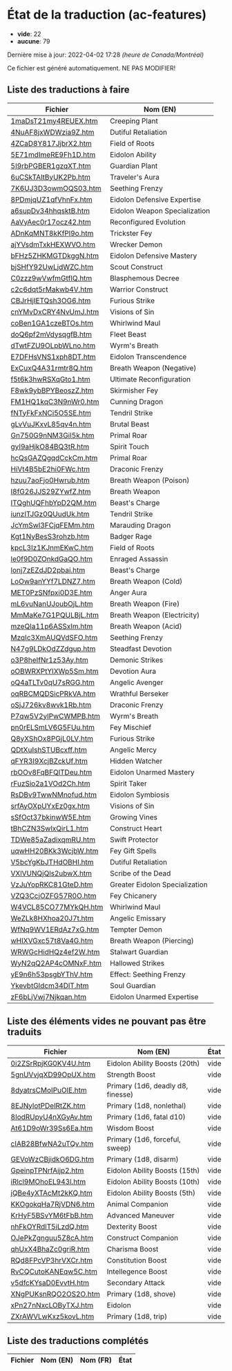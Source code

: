 # État de la traduction (ac-features)

 * **vide**: 22
 * **aucune**: 79


Dernière mise à jour: 2022-04-02 17:28 *(heure de Canada/Montréal)*

Ce fichier est généré automatiquement. NE PAS MODIFIER!
## Liste des traductions à faire

| Fichier   | Nom (EN)    |
|-----------|-------------|
|[1maDsT21my4REUEX.htm](ac-features/1maDsT21my4REUEX.htm)|Creeping Plant|
|[4NuAF8jxWDWzia9Z.htm](ac-features/4NuAF8jxWDWzia9Z.htm)|Dutiful Retaliation|
|[4ZCaD8Y817JjbrX2.htm](ac-features/4ZCaD8Y817JjbrX2.htm)|Field of Roots|
|[5E71mdImeRE9Fh1D.htm](ac-features/5E71mdImeRE9Fh1D.htm)|Eidolon Ability|
|[5I9rbPGBER1gzqXT.htm](ac-features/5I9rbPGBER1gzqXT.htm)|Guardian Plant|
|[6uCSkTAltByUK2Pb.htm](ac-features/6uCSkTAltByUK2Pb.htm)|Traveler's Aura|
|[7K6UJ3D3owmOQS03.htm](ac-features/7K6UJ3D3owmOQS03.htm)|Seething Frenzy|
|[8PDmjqUZ1qfVhnFx.htm](ac-features/8PDmjqUZ1qfVhnFx.htm)|Eidolon Defensive Expertise|
|[a6supDv34hhqsktB.htm](ac-features/a6supDv34hhqsktB.htm)|Eidolon Weapon Specialization|
|[AaVyAec0r17ocz42.htm](ac-features/AaVyAec0r17ocz42.htm)|Reconfigured Evolution|
|[ADnKqMNT8kKfPl9o.htm](ac-features/ADnKqMNT8kKfPl9o.htm)|Trickster Fey|
|[ajYVsdmTxkHEXWVO.htm](ac-features/ajYVsdmTxkHEXWVO.htm)|Wrecker Demon|
|[bFHz5ZHKMGTDkggN.htm](ac-features/bFHz5ZHKMGTDkggN.htm)|Eidolon Defensive Mastery|
|[bjSHfY92UwLjdWZC.htm](ac-features/bjSHfY92UwLjdWZC.htm)|Scout Construct|
|[C0zzz9wVwfmGtfIQ.htm](ac-features/C0zzz9wVwfmGtfIQ.htm)|Blasphemous Decree|
|[c2c6dqt5rMakwb4V.htm](ac-features/c2c6dqt5rMakwb4V.htm)|Warrior Construct|
|[CBJrHjIETQsh3OG6.htm](ac-features/CBJrHjIETQsh3OG6.htm)|Furious Strike|
|[cnYMvDxCRY4NvUmJ.htm](ac-features/cnYMvDxCRY4NvUmJ.htm)|Visions of Sin|
|[coBen1GA1czeBTOs.htm](ac-features/coBen1GA1czeBTOs.htm)|Whirlwind Maul|
|[doQ6pf2mVdysqgfB.htm](ac-features/doQ6pf2mVdysqgfB.htm)|Fleet Beast|
|[dTwtFZU9OLpbWLno.htm](ac-features/dTwtFZU9OLpbWLno.htm)|Wyrm's Breath|
|[E7DFHsVNS1xph8DT.htm](ac-features/E7DFHsVNS1xph8DT.htm)|Eidolon Transcendence|
|[ExCuxQ4A31rmtr8Q.htm](ac-features/ExCuxQ4A31rmtr8Q.htm)|Breath Weapon (Negative)|
|[f5t6k3hwRSXqGto1.htm](ac-features/f5t6k3hwRSXqGto1.htm)|Ultimate Reconfiguration|
|[F8wk9ybBPYBeoszZ.htm](ac-features/F8wk9ybBPYBeoszZ.htm)|Skirmisher Fey|
|[FM1HQ1kqC3N9nWr0.htm](ac-features/FM1HQ1kqC3N9nWr0.htm)|Cunning Dragon|
|[fNTyFkFxNCi5O5SE.htm](ac-features/fNTyFkFxNCi5O5SE.htm)|Tendril Strike|
|[gLvVuJKxvL85qv4n.htm](ac-features/gLvVuJKxvL85qv4n.htm)|Brutal Beast|
|[Gn750G9nNM3GiI5k.htm](ac-features/Gn750G9nNM3GiI5k.htm)|Primal Roar|
|[gyI9aHjkO84BQ3tR.htm](ac-features/gyI9aHjkO84BQ3tR.htm)|Spirit Touch|
|[hcQsGAZQgqdCckCm.htm](ac-features/hcQsGAZQgqdCckCm.htm)|Primal Roar|
|[HiVt4B5bE2hi0FWc.htm](ac-features/HiVt4B5bE2hi0FWc.htm)|Draconic Frenzy|
|[hzuu7aoFjo0Hwrub.htm](ac-features/hzuu7aoFjo0Hwrub.htm)|Breath Weapon (Poison)|
|[I8fG26JJS29ZYwfZ.htm](ac-features/I8fG26JJS29ZYwfZ.htm)|Breath Weapon|
|[ITQghUQFhbYpD2QM.htm](ac-features/ITQghUQFhbYpD2QM.htm)|Beast's Charge|
|[iunzITJGz0QUudUk.htm](ac-features/iunzITJGz0QUudUk.htm)|Tendril Strike|
|[JcYmSwl3FCjqFEMm.htm](ac-features/JcYmSwl3FCjqFEMm.htm)|Marauding Dragon|
|[Kgt1NyBesS3rohzb.htm](ac-features/Kgt1NyBesS3rohzb.htm)|Badger Rage|
|[kpcL3Iz1KJnmEKwC.htm](ac-features/kpcL3Iz1KJnmEKwC.htm)|Field of Roots|
|[le0f9D0ZOnkdGaQO.htm](ac-features/le0f9D0ZOnkdGaQO.htm)|Enraged Assassin|
|[lonj7zEZdJD2pbai.htm](ac-features/lonj7zEZdJD2pbai.htm)|Beast's Charge|
|[LoOw9anYYf7LDNZ7.htm](ac-features/LoOw9anYYf7LDNZ7.htm)|Breath Weapon (Cold)|
|[MET0PzSNfpxi0D3E.htm](ac-features/MET0PzSNfpxi0D3E.htm)|Anger Aura|
|[mL6vuNanUJoubOjL.htm](ac-features/mL6vuNanUJoubOjL.htm)|Breath Weapon (Fire)|
|[MmMaKe7G1PQULBjL.htm](ac-features/MmMaKe7G1PQULBjL.htm)|Breath Weapon (Electricity)|
|[mzeQIa11p6ASSxIm.htm](ac-features/mzeQIa11p6ASSxIm.htm)|Breath Weapon (Acid)|
|[MzqIc3XmAUQVdSFO.htm](ac-features/MzqIc3XmAUQVdSFO.htm)|Seething Frenzy|
|[N47g9LDkOdZZdgup.htm](ac-features/N47g9LDkOdZZdgup.htm)|Steadfast Devotion|
|[o3P8heIfNr1z53Ay.htm](ac-features/o3P8heIfNr1z53Ay.htm)|Demonic Strikes|
|[oOBWRXPtYIXWp5Sm.htm](ac-features/oOBWRXPtYIXWp5Sm.htm)|Devotion Aura|
|[oQ4aTLTv0qU7sRGG.htm](ac-features/oQ4aTLTv0qU7sRGG.htm)|Angelic Avenger|
|[oqRBCMQDSicPRkVA.htm](ac-features/oqRBCMQDSicPRkVA.htm)|Wrathful Berseker|
|[oSjJ726kv8wvk1Rb.htm](ac-features/oSjJ726kv8wvk1Rb.htm)|Draconic Frenzy|
|[P7qw5V2ylPwCWMPB.htm](ac-features/P7qw5V2ylPwCWMPB.htm)|Wyrm's Breath|
|[pn0rELSmLV6G5FUu.htm](ac-features/pn0rELSmLV6G5FUu.htm)|Fey Mischief|
|[Q8yXShOx8PGjL0LV.htm](ac-features/Q8yXShOx8PGjL0LV.htm)|Furious Strike|
|[QDtXuIshSTUBcxff.htm](ac-features/QDtXuIshSTUBcxff.htm)|Angelic Mercy|
|[qFYR3I9XcjBZckUf.htm](ac-features/qFYR3I9XcjBZckUf.htm)|Hidden Watcher|
|[rbOOv8FqBFQlTDeu.htm](ac-features/rbOOv8FqBFQlTDeu.htm)|Eidolon Unarmed Mastery|
|[rFuzSio2a1VOd2Ch.htm](ac-features/rFuzSio2a1VOd2Ch.htm)|Spirit Taker|
|[RsDBv9TwwNMnofud.htm](ac-features/RsDBv9TwwNMnofud.htm)|Eidolon Symbiosis|
|[srfAyOXpUYxEz0gx.htm](ac-features/srfAyOXpUYxEz0gx.htm)|Visions of Sin|
|[sSfOct37bkinwW5E.htm](ac-features/sSfOct37bkinwW5E.htm)|Growing Vines|
|[tBhCZN3SwlxQirL1.htm](ac-features/tBhCZN3SwlxQirL1.htm)|Construct Heart|
|[TDWe85aZadixqmRU.htm](ac-features/TDWe85aZadixqmRU.htm)|Swift Protector|
|[uqwHH20BKk3WcjbW.htm](ac-features/uqwHH20BKk3WcjbW.htm)|Fey Gift Spells|
|[V5bcYgKbJTHdOBHI.htm](ac-features/V5bcYgKbJTHdOBHI.htm)|Dutiful Retaliation|
|[VXlVUNQjQls2ubwX.htm](ac-features/VXlVUNQjQls2ubwX.htm)|Scribe of the Dead|
|[VzJuYopRKC81GteD.htm](ac-features/VzJuYopRKC81GteD.htm)|Greater Eidolon Specialization|
|[VZQ3CcjOZFG57R0O.htm](ac-features/VZQ3CcjOZFG57R0O.htm)|Fey Chicanery|
|[W4VCL85CO77MYkQH.htm](ac-features/W4VCL85CO77MYkQH.htm)|Whirlwind Maul|
|[WeZLk8HXhoa20J7t.htm](ac-features/WeZLk8HXhoa20J7t.htm)|Angelic Emissary|
|[WfNq9WV1ERdAz7xG.htm](ac-features/WfNq9WV1ERdAz7xG.htm)|Tempter Demon|
|[wHIXVGxc57t8Va4G.htm](ac-features/wHIXVGxc57t8Va4G.htm)|Breath Weapon (Piercing)|
|[WRWGcHidHQz4ef2W.htm](ac-features/WRWGcHidHQz4ef2W.htm)|Stalwart Guardian|
|[WyN2qQ2AP4cOMNxF.htm](ac-features/WyN2qQ2AP4cOMNxF.htm)|Hallowed Strikes|
|[yE9n6h53psgbYThV.htm](ac-features/yE9n6h53psgbYThV.htm)|Effect: Seething Frenzy|
|[YkevbtGldcm34DlT.htm](ac-features/YkevbtGldcm34DlT.htm)|Soul Guardian|
|[zF6bLjVwj7Njkqan.htm](ac-features/zF6bLjVwj7Njkqan.htm)|Eidolon Unarmed Expertise|

## Liste des éléments vides ne pouvant pas être traduits

| Fichier   | Nom (EN)    | État |
|-----------|-------------|:----:|
|[0i2ZSrRpjKG0KV4U.htm](ac-features/0i2ZSrRpjKG0KV4U.htm)|Eidolon Ability Boosts (20th)|vide|
|[5gnUVvjqXD99OpUX.htm](ac-features/5gnUVvjqXD99OpUX.htm)|Strength Boost|vide|
|[8dyatrsCMoIPuOlE.htm](ac-features/8dyatrsCMoIPuOlE.htm)|Primary (1d6, deadly d8, finesse)|vide|
|[8EJNylotPDelRtZK.htm](ac-features/8EJNylotPDelRtZK.htm)|Primary (1d8, nonlethal)|vide|
|[8IodRUpyU4nXGyAv.htm](ac-features/8IodRUpyU4nXGyAv.htm)|Primary (1d6, fatal d10)|vide|
|[At61D9oWr39Ss6Ea.htm](ac-features/At61D9oWr39Ss6Ea.htm)|Wisdom Boost|vide|
|[cIAB28BfwNA2uTQv.htm](ac-features/cIAB28BfwNA2uTQv.htm)|Primary (1d6, forceful, sweep)|vide|
|[GEVoWzCBjidkO6DG.htm](ac-features/GEVoWzCBjidkO6DG.htm)|Primary (1d8, disarm)|vide|
|[GpeinpTPNrfAijp2.htm](ac-features/GpeinpTPNrfAijp2.htm)|Eidolon Ability Boosts (15th)|vide|
|[iRlcl9MOhoEL943l.htm](ac-features/iRlcl9MOhoEL943l.htm)|Eidolon Ability Boosts (10th)|vide|
|[jQBe4yXTAcMt2kKQ.htm](ac-features/jQBe4yXTAcMt2kKQ.htm)|Eidolon Ability Boosts (5th)|vide|
|[KKOgokqHa7RjVDN6.htm](ac-features/KKOgokqHa7RjVDN6.htm)|Animal Companion|vide|
|[KrHyF5BSvYM6tFbB.htm](ac-features/KrHyF5BSvYM6tFbB.htm)|Advanced Maneuver|vide|
|[nhFkOYRdlT5iLzdQ.htm](ac-features/nhFkOYRdlT5iLzdQ.htm)|Dexterity Boost|vide|
|[OJePkZgnguu5Z8cA.htm](ac-features/OJePkZgnguu5Z8cA.htm)|Construct Companion|vide|
|[qhUxX4BhaZc0griR.htm](ac-features/qhUxX4BhaZc0griR.htm)|Charisma Boost|vide|
|[RQd8FPcVP3hrVXCr.htm](ac-features/RQd8FPcVP3hrVXCr.htm)|Constitution Boost|vide|
|[RvCQCutoKANEqw5C.htm](ac-features/RvCQCutoKANEqw5C.htm)|Intellegence Boost|vide|
|[v5dfcKYsaD0EvvtH.htm](ac-features/v5dfcKYsaD0EvvtH.htm)|Secondary Attack|vide|
|[XNgPUKsnRQO2OS2O.htm](ac-features/XNgPUKsnRQO2OS2O.htm)|Primary (1d8, shove)|vide|
|[xPn27nNxcLOByTXJ.htm](ac-features/xPn27nNxcLOByTXJ.htm)|Eidolon|vide|
|[ZXrAWVLwKxz5kovL.htm](ac-features/ZXrAWVLwKxz5kovL.htm)|Primary (1d8, trip)|vide|

## Liste des traductions complétés

| Fichier   | Nom (EN)    | Nom (FR)    | État |
|-----------|-------------|-------------|:----:|
